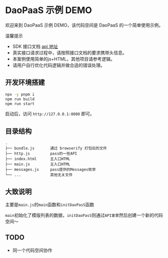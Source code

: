 # DaoPaaS 示例 DEMO

欢迎来到 DaoPaaS 示例 DEMO，该代码空间是 DaoPaaS 的一个简单使用示例。

温馨提示

- SDK 接口文档 [api 地址](https://www.apifox.cn/apidoc/shared-c0c0ebad-15b3-4605-896e-e39879fe6e47/doc-952073)
- 真实接口请求过程中，请按照接口文档的要求携带头信息。
- 本案例使用简单的js+HTML，其他项目请参考逻辑。
- 请用户自行优化代码逻辑并做合适的错误处理。

## 开发环境搭建

```sh
npx -y pnpm i
npm run build
npm run start
```

启动后，访问 `http://127.0.0.1:8080` 即可。

## 目录结构

```
.
├── bundle.js       通过 browserify 打包后的文件
├── http.js         pass的一些API
├── index.html      主入口HTML
├── main.js         主入口HTML
├── messages.js     pass提供的Messages枚举
└── ...             其他无关文件
```

## 大致说明

主要是`main.js`的`main`函数和`initDaoPasS`函数

`main`初始化了模版列表的数据，`initDaoPasS`则通过`API拿票`然后创建一个新的代码空间～

## TODO

- 同一个代码空间协作